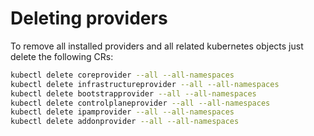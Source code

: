 # Deleting providers

To remove all installed providers and all related kubernetes objects just delete the following CRs:

```bash
kubectl delete coreprovider --all --all-namespaces
kubectl delete infrastructureprovider --all --all-namespaces
kubectl delete bootstrapprovider --all --all-namespaces
kubectl delete controlplaneprovider --all --all-namespaces
kubectl delete ipamprovider --all --all-namespaces
kubectl delete addonprovider --all --all-namespaces
```

